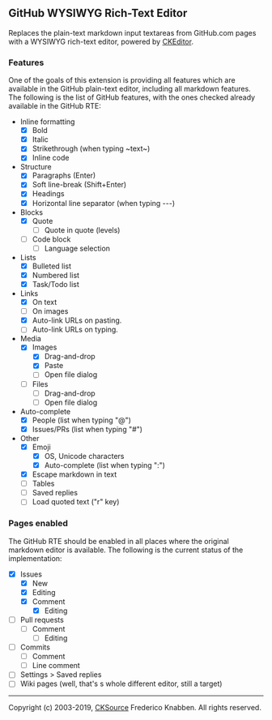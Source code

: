 ## GitHub WYSIWYG Rich-Text Editor

Replaces the plain-text markdown input textareas from GitHub.com pages with a
WYSIWYG rich-text editor, powered by [CKEditor](https://ckeditor.com/).

### Features

One of the goals of this extension is providing all features which are available in the GitHub plain-text editor, including all markdown features. The following is the list of GitHub features, with the ones checked already available in the GitHub RTE:

*   Inline formatting
    *   [x] Bold
    *   [x] Italic
    *   [x] Strikethrough (when typing ~text~)
    *   [x] Inline code
*   Structure
    *   [x] Paragraphs (Enter)
    *   [x] Soft line-break (Shift+Enter)
    *   [x] Headings
    *   [x] Horizontal line separator (when typing ---)
*   Blocks
    *   [x] Quote
        *   [ ] Quote in quote (levels)
    *   [ ] Code block
        *   [ ] Language selection
*   Lists
    *   [x] Bulleted list
    *   [x] Numbered list
    *   [x] Task/Todo list
*   Links
    *   [x] On text
    *   [ ] On images
    *   [x] Auto-link URLs on pasting.
    *   [ ] Auto-link URLs on typing.
*   Media
    *   [x] Images
        *   [x] Drag-and-drop
        *   [x] Paste
        *   [ ] Open file dialog
    *   [ ] Files
        *   [ ] Drag-and-drop
        *   [ ] Open file dialog
*   Auto-complete
    *   [x] People (list when typing "@")
    *   [x] Issues/PRs (list when typing "#")
*   Other
    *   [x] Emoji
        *   [x] OS, Unicode characters
        *   [x] Auto-complete (list when typing ":")
    *   [x] Escape markdown in text
    *   [ ] Tables
    *   [ ] Saved replies
    *   [ ] Load quoted text ("r" key)

### Pages enabled

The GitHub RTE should be enabled in all places where the original markdown editor is available. The following is the current status of the implementation:

*   [x] Issues
    *   [x] New
    *   [x] Editing
    *   [x] Comment
        *   [x] Editing
*   [ ] Pull requests
    *   [ ] Comment
        *   [ ] Editing
*   [ ] Commits
    *   [ ] Comment
    *   [ ] Line comment
*   [ ] Settings > Saved replies
*   [ ] Wiki pages (well, that's s whole different editor, still a target)
---

Copyright (c) 2003-2019, [CKSource](https://cksource.com/) Frederico Knabben.
All rights reserved.
